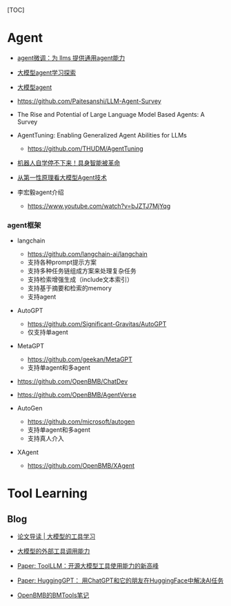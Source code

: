 [TOC]




# Agent 

- [agent微调：为 llms 提供通用agent能力](https://zhuanlan.zhihu.com/p/679126416)

- [大模型agent学习探索](https://zhuanlan.zhihu.com/p/674630135)

- [大模型agent](https://zhuanlan.zhihu.com/p/662239288)

- https://github.com/Paitesanshi/LLM-Agent-Survey

- The Rise and Potential of Large Language Model Based Agents: A Survey

- AgentTuning: Enabling Generalized Agent Abilities for LLMs
  - https://github.com/THUDM/AgentTuning


- [机器人自学停不下来！具身智能被革命](https://mp.weixin.qq.com/s/2bQTuwE-k6ukp--XHXIzMg)
- [从第一性原理看大模型Agent技术](https://mp.weixin.qq.com/s/PL-QjlvVugUfmRD4g0P-qQ)
- 李宏毅agent介绍

  - https://www.youtube.com/watch?v=bJZTJ7MjYqg

### agent框架

- langchain
  - https://github.com/langchain-ai/langchain
  - 支持各种prompt提示方案
  - 支持多种任务链组成方案来处理复杂任务
  - 支持检索增强生成（include文本索引）
  - 支持基于摘要和检索的memory
  - 支持agent
- AutoGPT
  - https://github.com/Significant-Gravitas/AutoGPT
  - 仅支持单agent
- MetaGPT
  - https://github.com/geekan/MetaGPT
  - 支持单agent和多agent
- https://github.com/OpenBMB/ChatDev
- https://github.com/OpenBMB/AgentVerse

- AutoGen
  - https://github.com/microsoft/autogen
  - 支持单agent和多agent
  - 支持真人介入
- XAgent
  - https://github.com/OpenBMB/XAgent

# Tool Learning

## Blog

- [论文导读 | 大模型的工具学习](https://mp.weixin.qq.com/s/G2thTH204ufM71qzovSNsQ)

- [大模型的外部工具调用能力](https://mp.weixin.qq.com/s/1v4Oc0XHROlUEqxi2p4xbg)

- [Paper: ToolLLM：开源大模型工具使用能力的新高峰](https://mp.weixin.qq.com/s/nNueOgD-6TPfG_wMm3USFw)

- [Paper: HuggingGPT： 用ChatGPT和它的朋友在HuggingFace中解决AI任务](https://zhuanlan.zhihu.com/p/619763221)

- [OpenBMB的BMTools笔记](https://zhuanlan.zhihu.com/p/639581784)